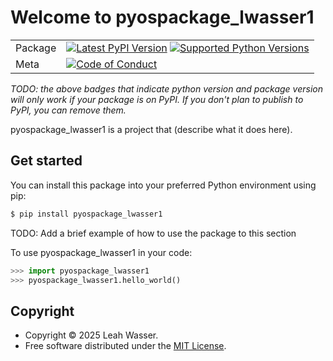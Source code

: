 # Welcome to pyospackage_lwasser1

|        |        |
|--------|--------|
| Package | [![Latest PyPI Version](https://img.shields.io/pypi/v/pyospackage_lwasser1.svg)](https://pypi.org/project/pyospackage_lwasser1/) [![Supported Python Versions](https://img.shields.io/pypi/pyversions/pyospackage_lwasser1.svg)](https://pypi.org/project/pyospackage_lwasser1/)  |
| Meta   | [![Code of Conduct](https://img.shields.io/badge/Contributor%20Covenant-v2.0%20adopted-ff69b4.svg)](CODE_OF_CONDUCT.md) |

*TODO: the above badges that indicate python version and package version will only work if your package is on PyPI.
If you don't plan to publish to PyPI, you can remove them.*

pyospackage_lwasser1 is a project that (describe what it does here).

## Get started

You can install this package into your preferred Python environment using pip:

```bash
$ pip install pyospackage_lwasser1
```

TODO: Add a brief example of how to use the package to this section

To use pyospackage_lwasser1 in your code:

```python
>>> import pyospackage_lwasser1
>>> pyospackage_lwasser1.hello_world()
```

## Copyright

- Copyright © 2025 Leah Wasser.
- Free software distributed under the [MIT License](./LICENSE).
